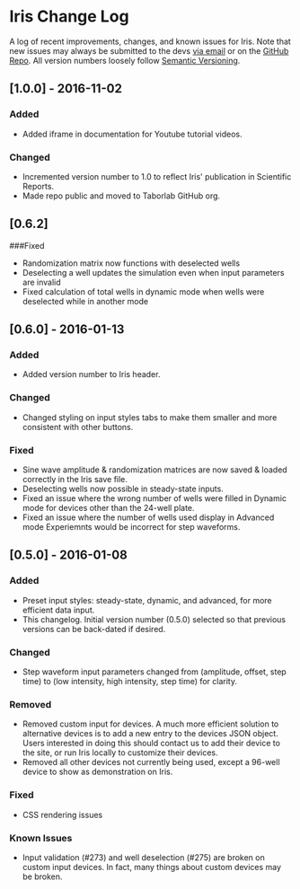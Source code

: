 # Iris Change Log
A log of recent improvements, changes, and known issues for Iris. Note that new issues may always be submitted to the devs [via email](mailto:iris-devs@rice.edu) or on the [GitHub Repo](https://github.com/rice-bioe/Iris). All version numbers loosely follow [Semantic Versioning](http://semver.org/).

<!---
NOTE:
This document follows semi-standard conventions for a changelog laid out here: http://keepachangelog.com/
Namely:
- Releases are listed in reverse-chronological order
- Dates are formatted: YYYY-MM-DD
- Semantic versioning is loosely followed, in the sense of [MAJOR RELEASE].[MINOR RELEASE].[PATCH]
- Updates group changes into the following groups:
    - Added
    - Changed
    - Removed
    - Fixed
    - Known Issues

Versions are only officially incremented upon publication on the gh-pages GitHub branch.
-->

## [1.0.0] - 2016-11-02
### Added
-  Added iframe in documentation for Youtube tutorial videos.

### Changed
-  Incremented version number to 1.0 to reflect Iris' publication in Scientific Reports.
-  Made repo public and moved to Taborlab GitHub org.

## [0.6.2]
###Fixed
-  Randomization matrix now functions with deselected wells
-  Deselecting a well updates the simulation even when input parameters are invalid
-  Fixed calculation of total wells in dynamic mode when wells were deselected while in another mode

## [0.6.0] - 2016-01-13
### Added
- Added version number to Iris header.

### Changed
- Changed styling on input styles tabs to make them smaller and more consistent with other buttons.

### Fixed
- Sine wave amplitude & randomization matrices are now saved & loaded correctly in the Iris save file.
- Deselecting wells now possible in steady-state inputs.
- Fixed an issue where the wrong number of wells were filled in Dynamic mode for devices other than the 24-well plate.
- Fixed an issue where the number of wells used display in Advanced mode Experiemnts would be incorrect for step waveforms.

## [0.5.0] - 2016-01-08
### Added
- Preset input styles: steady-state, dynamic, and advanced, for more efficient data input.
- This changelog. Initial version number (0.5.0) selected so that previous versions can be back-dated if desired.

### Changed
- Step waveform input parameters changed from (amplitude, offset, step time) to (low intensity, high intensity, step time) for clarity.

### Removed
- Removed custom input for devices. A much more efficient solution to alternative devices is to add a new entry to the devices JSON object. Users interested in doing this should contact us to add their device to the site, or run Iris locally to customize their devices.
- Removed all other devices not currently being used, except a 96-well device to show as demonstration on Iris.

### Fixed
- CSS rendering issues

### Known Issues
- Input validation (#273) and well deselection (#275) are broken on custom input devices. In fact, many things about custom devices may be broken.
